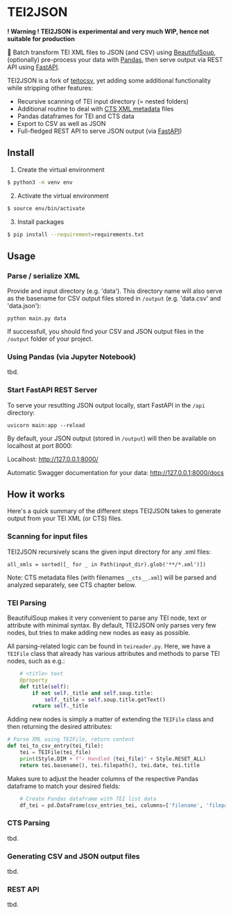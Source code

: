 # TEI2JSON

**! Warning ! TEI2JSON is experimental and very much WIP, hence not suitable for production**

📁 Batch transform TEI XML files to JSON (and CSV) using [BeautifulSoup](https://www.crummy.com/software/BeautifulSoup/bs4/doc/index.html), (optionally) pre-process your data with [Pandas](https://pandas.pydata.org/), then serve output via REST API using [FastAPI](https://fastapi.tiangolo.com/).

TEI2JSON is a fork of [teitocsv](https://github.com/komax/teitocsv), yet adding some additional functionality while stripping other features:

- Recursive scanning of TEI input directory (= nested folders)
- Additional routine to deal with [CTS XML metadata](http://cts.informatik.uni-leipzig.de/Canonical_Text_Service.html) files
- Pandas dataframes for TEI and CTS data
- Export to CSV as well as JSON
- Full-fledged REST API to serve JSON output (via [FastAPI](https://fastapi.tiangolo.com/))

## Install

1. Create the virtual environment
```bash
$ python3 -m venv env
```

2. Activate the virtual environment
```bash
$ source env/bin/activate
```

3. Install packages
```bash
$ pip install --requirement=requirements.txt
```

## Usage

### Parse / serialize XML
Provide and input directory (e.g. 'data'). This directory name will also serve as the basename for CSV output files stored in `/output` (e.g. 'data.csv' and 'data.json'):

`python main.py data`

If successfull, you should find your CSV and JSON output files in the `/output` folder of your project.

### Using Pandas (via Jupyter Notebook)
tbd.

### Start FastAPI REST Server
To serve your resutlting JSON output locally, start FastAPI in the `/api` directory:

`uvicorn main:app --reload`

By default, your JSON output (stored in `/output`) will then be available on localhost at port 8000:

Localhost:
http://127.0.0.1:8000/

Automatic Swagger documentation for your data:
http://127.0.0.1:8000/docs

## How it works
Here's a quick summary of the different steps TEI2JSON takes to generate output from your TEI XML (or CTS) files.

### Scanning for input files
TEI2JSON recursively scans the given input directory for any .xml files:

`all_xmls = sorted([_ for _ in Path(input_dir).glob('**/*.xml')])`

Note: CTS metadata files (with filenames `__cts__.xml`) will be parsed and analyzed separately, see CTS chapter below.

### TEI Parsing
BeautifulSoup makes it very convenient to parse any TEI node, text or attribute with minimal syntax. By default, TEI2JSON only parses very few nodes, but tries to make adding new nodes as easy as possible.

All parsing-related logic can be found in `teireader.py`. Here, we have a `TEIFile` class that already has various attributes and methods to parse TEI nodes, such as e.g.:

```py
    # <title> text
    @property
    def title(self):
        if not self._title and self.soup.title:
            self._title = self.soup.title.getText()
        return self._title
```

Adding new nodes is simply a matter of extending the `TEIFile` class and then returning the desired attributes:

```py
# Parse XML using TEIFile, return content
def tei_to_csv_entry(tei_file):
    tei = TEIFile(tei_file)
    print(Style.DIM + f"✓ Handled {tei_file}" + Style.RESET_ALL)
    return tei.basename(), tei.filepath(), tei.date, tei.title
```

Makes sure to adjust the header columns of the respective Pandas dataframe to match your desired fields:

```py
    # Create Pandas dataframe with TEI list data
    df_tei = pd.DataFrame(csv_entries_tei, columns=['filename', 'filepath', 'date', 'title'])
```

### CTS Parsing
tbd.

### Generating CSV and JSON output files
tbd.

### REST API
tbd.